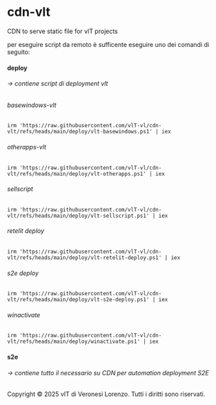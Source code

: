 # cdn-vlt

CDN to serve static file for vlT projects 

per eseguire script da remoto è sufficente eseguire uno dei comandi di seguito:

####  deploy 
###### &rarr; contiene script di deployment vlt

###### basewindows-vlt

```irm 'https://raw.githubusercontent.com/vlT-vl/cdn-vlt/refs/heads/main/deploy/vlt-basewindows.ps1' | iex```

###### otherapps-vlt

```irm 'https://raw.githubusercontent.com/vlT-vl/cdn-vlt/refs/heads/main/deploy/vlt-otherapps.ps1' | iex```
 
###### sellscript

```irm 'https://raw.githubusercontent.com/vlT-vl/cdn-vlt/refs/heads/main/deploy/vlt-sellscript.ps1' | iex```


###### retelit deploy

```irm 'https://raw.githubusercontent.com/vlT-vl/cdn-vlt/refs/heads/main/deploy/vlt-retelit-deploy.ps1' | iex```

###### s2e deploy

```irm 'https://raw.githubusercontent.com/vlT-vl/cdn-vlt/refs/heads/main/deploy/vlt-s2e-deploy.ps1' | iex```

###### winactivate

```irm 'https://raw.githubusercontent.com/vlT-vl/cdn-vlt/refs/heads/main/deploy/winactivate.ps1' | iex```



####  s2e 
###### &rarr; contiene tutto il necessario su CDN per automation deployment S2E

Copyright © 2025 vlT di Veronesi Lorenzo. Tutti i diritti sono riservati.
